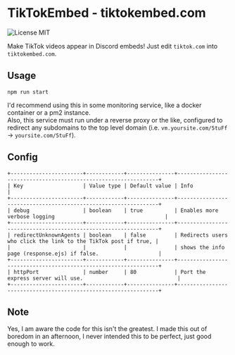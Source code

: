 # TikTokEmbed - tiktokembed.com 
![License MIT](https://img.shields.io/badge/license-MIT-green)  

Make TikTok videos appear in Discord embeds! Just edit `tiktok.com` into `tiktokembed.com`.  

## Usage
```
npm run start
```
I'd recommend using this in some monitoring service, like a docker container or a pm2 instance.  
Also, this service must run under a reverse proxy or the like, configured to redirect any subdomains to the top level domain (i.e. `vm.yoursite.com/5tuFf` -> `yoursite.com/5tuFf`).

## Config
```
+-----------------------+------------+---------------+----------------------------------------------------------------+
| Key                   | Value type | Default value | Info                                                           |
+-----------------------+------------+---------------+----------------------------------------------------------------+
| debug                 | boolean    | true          | Enables more verbose logging                                   |
+-----------------------+------------+---------------+----------------------------------------------------------------+
| redirectUnknownAgents | boolean    | false         | Redirects users who click the link to the TikTok post if true, |
|                       |            |               | shows the info page (response.ejs) if false.                   |
+-----------------------+------------+---------------+----------------------------------------------------------------+
| httpPort              | number     | 80            | Port the express server will use.                              |
+-----------------------+------------+---------------+----------------------------------------------------------------+
```

## Note
Yes, I am aware the code for this isn't the greatest. I made this out of boredom in an afternoon, I never intended this to be perfect, just good enough to work.
